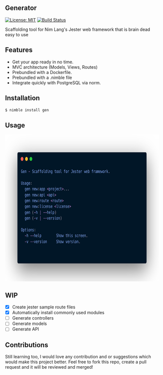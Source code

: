 Generator 
----------------------------------------------
[![License: MIT](https://img.shields.io/badge/license-MIT-blue)](./LICENSE.txt)
[![Build Status](https://travis-ci.org/Adeohluwa/gen.svg?branch=master)](https://travis-ci.org/Adeohluwa/gen)

Scaffolding tool for Nim Lang's Jester web framework that is brain dead easy to use



Features
--------

 -   Get your app ready in no time.
 -   MVC architecture (Models, Views, Routes)
 -   Prebundled with a Dockerfile.
 -   Prebundled with a .nimble file
 -   Integrate quickly with PostgreSQL via norm.



Installation
------------

 ``$ nimble install gen``
               


Usage
-----

<img src="usage.png" width="640" height="480"/>

WIP
---
 - [x] Create jester sample route files
 - [x] Automatically install commonly used modules
 - [ ] Generate controllers
 - [ ] Generate models
 - [ ] Generate API

Contributions
-------------
 Still learning too, I would love any contribution and or suggestions which would make this project better.
 Feel free to fork this repo, create a pull request and it will be reviewed and merged!
